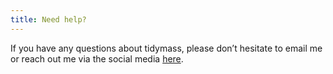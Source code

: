 ```yaml
---
title: Need help?
---
```


If you have any questions about tidymass, please don’t hesitate to email me or reach out me via the social media [here](https://www.tidymass.org/contact/).

   
